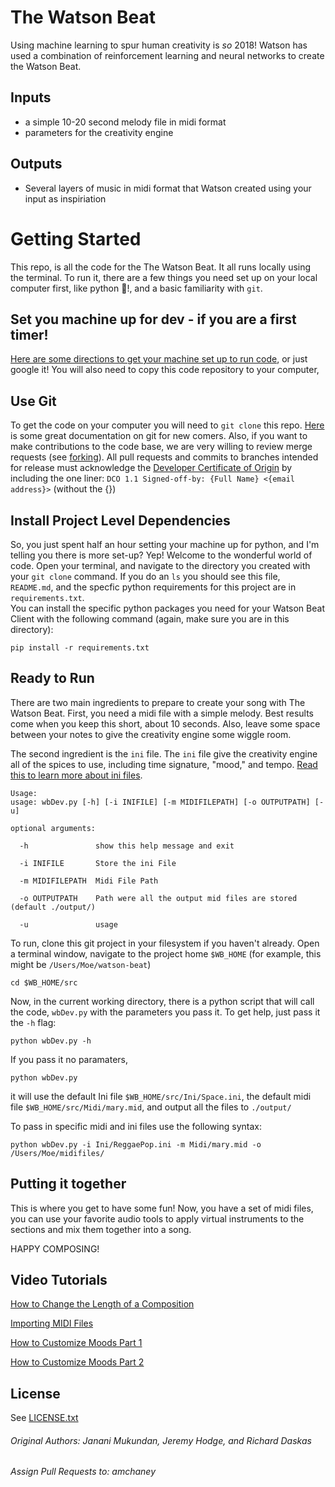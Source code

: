 The Watson Beat
===============

Using machine learning to spur human creativity is _so_ 2018!  Watson has used
a combination of reinforcement learning and neural networks to create the Watson Beat.

Inputs
------
 - a simple 10-20 second melody file in midi format
 - parameters for the creativity engine

Outputs
-------
 - Several layers of music in midi format that Watson created using your input
   as inspiriation

Getting Started
===============
This repo, is all the code for the The Watson Beat.  It all runs locally using 
the terminal.  To run it, there are a few things you need set up on your local computer first, like python 🐍!,
and a basic familiarity with `git`.

Set you machine up for dev - if you are a first timer!
------------------------------------------------------
[Here are some directions to get your machine set up to run code](./initial_setup.md), or 
just google it!  You will also need to copy this code repository to your computer, 

Use Git
-------
To get the code on your computer you will need to `git clone` this repo.
[Here](https://guides.github.com/introduction/git-handbook/) is some great documentation on git for new comers.
Also, if you want to make contributions to the code base, we are very willing to review 
merge requests (see [forking](https://guides.github.com/activities/forking/)). 
All pull requests and commits to branches intended for release must acknowledge the
[Developer Certificate of Origin](https://elinux.org/Developer_Certificate_Of_Origin)
by including the one liner: `DCO 1.1 Signed-off-by: {Full Name} <{email address}>` (without the {})


Install Project Level Dependencies
----------------------------------
So, you just spent half an hour setting your machine up for python, and I'm telling you there is more set-up?
Yep!  Welcome to the wonderful world of code.  Open your terminal, and navigate to the directory you
created with your `git clone` command.  If you do an `ls` you should see this file, `README.md`, and the
specfic python requirements for this project are in `requirements.txt`.  
You can install the specific python packages you need for your
Watson Beat Client with the following command (again, make sure you are in this directory):

`pip install -r requirements.txt`


Ready to Run
------------
There are two main ingredients to prepare to create your song with The Watson Beat.  First, you need
a midi file with a simple melody.  Best results come when you keep this short, about 10 seconds.  Also,
leave some space between your notes to give the creativity engine some wiggle room.

The second ingredient is the `ini` file.  The `ini` file give the creativity engine all of the spices
to use, including time signature, "mood," and tempo.  [Read this to learn more about ini files](./customize_ini.md).


```
Usage:
usage: wbDev.py [-h] [-i INIFILE] [-m MIDIFILEPATH] [-o OUTPUTPATH] [-u]

optional arguments:

  -h               show this help message and exit

  -i INIFILE       Store the ini File

  -m MIDIFILEPATH  Midi File Path

  -o OUTPUTPATH    Path were all the output mid files are stored (default ./output/)

  -u               usage
```

To run, clone this git project in your filesystem if you haven't already.  Open a terminal window, navigate to the 
project home `$WB_HOME` (for example, this might be `/Users/Moe/watson-beat`)

`cd $WB_HOME/src` 

Now, in the current working directory, there is a python script that will call the code, `wbDev.py` with the
parameters you pass it. To get help, just pass it the `-h` flag:

`python wbDev.py -h`

If you pass it no paramaters, 

`python wbDev.py`

it will use the default Ini file `$WB_HOME/src/Ini/Space.ini`, the default midi
file `$WB_HOME/src/Midi/mary.mid`, and output all the files to `./output/`

To pass in specific midi and ini files use the following syntax:

`python wbDev.py -i Ini/ReggaePop.ini -m Midi/mary.mid -o /Users/Moe/midifiles/`


Putting it together
-------------------
This is where you get to have some fun! Now, you have a set of midi files, you can use your favorite 
audio tools to apply virtual instruments to the sections and mix them together into a song.  

HAPPY COMPOSING!


Video Tutorials
-------------------
[How to Change the Length of a Composition](https://www.youtube.com/watch?v=suND0biUTKQ&feature=youtu.be)

[Importing MIDI Files](https://www.youtube.com/watch?v=0mWz3h1ZiJE&feature=youtu.be)

[How to Customize Moods Part 1](https://www.youtube.com/watch?v=OUDXpJJhoK8&feature=youtu.be)

[How to Customize Moods Part 2](https://www.youtube.com/watch?v=PSqLVEJexrU&feature=youtu.be)


License
-------
See [LICENSE.txt](./LICENSE.txt)

###### Original Authors: Janani Mukundan, Jeremy Hodge, and Richard Daskas 
###### Assign Pull Requests to: amchaney

